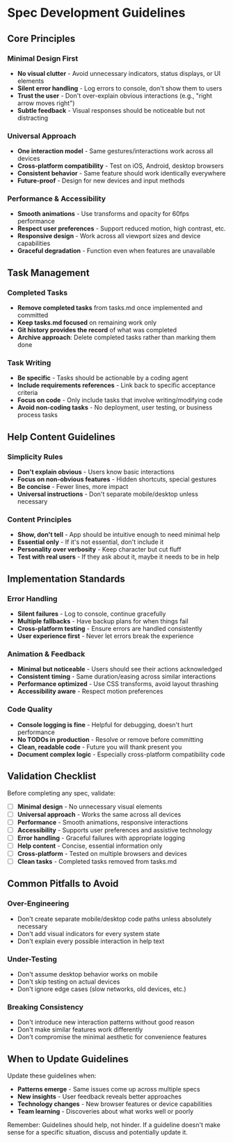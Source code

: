 # Spec Development Guidelines

## Core Principles

### Minimal Design First
- **No visual clutter** - Avoid unnecessary indicators, status displays, or UI elements
- **Silent error handling** - Log errors to console, don't show them to users
- **Trust the user** - Don't over-explain obvious interactions (e.g., "right arrow moves right")
- **Subtle feedback** - Visual responses should be noticeable but not distracting

### Universal Approach
- **One interaction model** - Same gestures/interactions work across all devices
- **Cross-platform compatibility** - Test on iOS, Android, desktop browsers
- **Consistent behavior** - Same feature should work identically everywhere
- **Future-proof** - Design for new devices and input methods

### Performance & Accessibility
- **Smooth animations** - Use transforms and opacity for 60fps performance
- **Respect user preferences** - Support reduced motion, high contrast, etc.
- **Responsive design** - Work across all viewport sizes and device capabilities
- **Graceful degradation** - Function even when features are unavailable

## Task Management

### Completed Tasks
- **Remove completed tasks** from tasks.md once implemented and committed
- **Keep tasks.md focused** on remaining work only
- **Git history provides the record** of what was completed
- **Archive approach**: Delete completed tasks rather than marking them done

### Task Writing
- **Be specific** - Tasks should be actionable by a coding agent
- **Include requirements references** - Link back to specific acceptance criteria
- **Focus on code** - Only include tasks that involve writing/modifying code
- **Avoid non-coding tasks** - No deployment, user testing, or business process tasks

## Help Content Guidelines

### Simplicity Rules
- **Don't explain obvious** - Users know basic interactions
- **Focus on non-obvious features** - Hidden shortcuts, special gestures
- **Be concise** - Fewer lines, more impact
- **Universal instructions** - Don't separate mobile/desktop unless necessary

### Content Principles
- **Show, don't tell** - App should be intuitive enough to need minimal help
- **Essential only** - If it's not essential, don't include it
- **Personality over verbosity** - Keep character but cut fluff
- **Test with real users** - If they ask about it, maybe it needs to be in help

## Implementation Standards

### Error Handling
- **Silent failures** - Log to console, continue gracefully
- **Multiple fallbacks** - Have backup plans for when things fail
- **Cross-platform testing** - Ensure errors are handled consistently
- **User experience first** - Never let errors break the experience

### Animation & Feedback
- **Minimal but noticeable** - Users should see their actions acknowledged
- **Consistent timing** - Same duration/easing across similar interactions
- **Performance optimized** - Use CSS transforms, avoid layout thrashing
- **Accessibility aware** - Respect motion preferences

### Code Quality
- **Console logging is fine** - Helpful for debugging, doesn't hurt performance
- **No TODOs in production** - Resolve or remove before committing
- **Clean, readable code** - Future you will thank present you
- **Document complex logic** - Especially cross-platform compatibility code

## Validation Checklist

Before completing any spec, validate:

- [ ] **Minimal design** - No unnecessary visual elements
- [ ] **Universal approach** - Works the same across all devices
- [ ] **Performance** - Smooth animations, responsive interactions
- [ ] **Accessibility** - Supports user preferences and assistive technology
- [ ] **Error handling** - Graceful failures with appropriate logging
- [ ] **Help content** - Concise, essential information only
- [ ] **Cross-platform** - Tested on multiple browsers and devices
- [ ] **Clean tasks** - Completed tasks removed from tasks.md

## Common Pitfalls to Avoid

### Over-Engineering
- Don't create separate mobile/desktop code paths unless absolutely necessary
- Don't add visual indicators for every system state
- Don't explain every possible interaction in help text

### Under-Testing
- Don't assume desktop behavior works on mobile
- Don't skip testing on actual devices
- Don't ignore edge cases (slow networks, old devices, etc.)

### Breaking Consistency
- Don't introduce new interaction patterns without good reason
- Don't make similar features work differently
- Don't compromise the minimal aesthetic for convenience features

## When to Update Guidelines

Update these guidelines when:
- **Patterns emerge** - Same issues come up across multiple specs
- **New insights** - User feedback reveals better approaches
- **Technology changes** - New browser features or device capabilities
- **Team learning** - Discoveries about what works well or poorly

Remember: Guidelines should help, not hinder. If a guideline doesn't make sense for a specific situation, discuss and potentially update it.